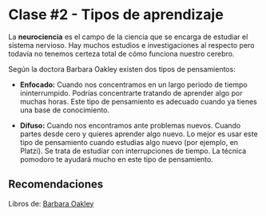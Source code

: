 # Clase #2 - Tipos de aprendizaje

La **neurociencia** es el campo de la ciencia que se encarga de estudiar el sistema nervioso. Hay muchos estudios e investigaciones al respecto pero todavía no tenemos certeza total de cómo funciona nuestro cerebro.

Según la doctora Barbara Oakley existen dos tipos de pensamientos:

- **Enfocado:** Cuando nos concentramos en un largo periodo de tiempo ininterrumpido. Podrías concentrarte tratando de aprender algo por muchas horas. Este tipo de pensamiento es adecuado cuando ya tienes una base de conocimiento.

- **Difuso:** Cuando nos encontramos ante problemas nuevos. Cuando partes desde cero y quieres aprender algo nuevo. Lo mejor es usar este tipo de pensamiento cuando estudias algo nuevo (por ejemplo, en Platzi). Se trata de estudiar con interrupciones de tiempo. La técnica pomodoro te ayudará mucho en este tipo de pensamiento.

## Recomendaciones

Libros de: [Barbara Oakley](https://barbaraoakley.com/)